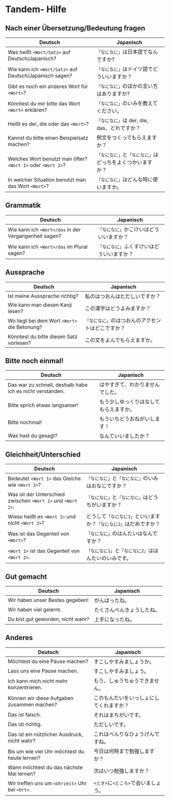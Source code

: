 # Tandem- Hilfe
## Nach einer Übersetzung/Bedeutung fragen

| Deutsch  | Japanisch |
| ------------- | ------------- |
| Was heißt `<Wort/Satz>` auf Deutsch/Japanisch?  | `「なになに」`は日本語でなんですか? |
| Wie kann ich `<Wort/Satz>` auf Deutsch/Japanisch sagen?  | `「なになに」`はドイツ語でどういいますか？ |
| Gibt es noch ein anderes Wort für `<Wort>`? |`「なになに」`のほかの言い方はありますか? |
| Könntest du mir bitte das Wort `<Wort>` erklären? | `「なになに」`のいみを教えてください。|
| Heißt es der, die oder das `<Wort>`? | `「なになに」`は der, die, das、どれですか？ |
| Kannst du bitte einen Beispielsatz machen? | 例文をつくってもらえますか？ |
| Welches Wort benutzt man öfter? `<Wort 1>` oder `<Wort 2>`? | `「なになに」`と`「なになに」`はどっちをよくつかいますか？ |
| In welcher Situation benutzt man das Wort `<Wort>`? | `「なになに」`はどんな時に使いますか。|

## Grammatik
| Deutsch  | Japanisch |
| ------------- | ------------- |
| Wie kann ich `<Wort>/das` in der Vergangenheit sagen? | `「なになに」`かこけいはどういいますか？|
| Wie kann ich `<Wort>/das` im Plural sagen? | `「なになに」`ふくすけいはどういいますか？|


## Aussprache

| Deutsch  | Japanisch |
| ------------- | ------------- |
| Ist meine Aussprache richtig? | 私のはつおんはただしいですか？ |
| Wie kann man diesen Kanji lesen? | この漢字はどうよみますか？ |
| Wo liegt bei dem Wort `<Wort>` die Betonung? | `「なになに」`のはつおんのアクセントはどこですか？ |
| Könntest du bitte diesen Satz vorlesen? | この文をよんでもらえますか。|


## Bitte noch einmal!

| Deutsch  | Japanisch |
| ------------- | ------------- |
| Das war zu schnell, deshalb habe ich es nicht verstanden. | はやすぎて、わかりませんでした。|
| Bitte sprich etwas langsamer! | もう少しゆっくりはなしてもらえますか。|
| Bitte nochmal! | もういちどうおねがいします！|
| Was hast du gesagt? | なんていいましたか？|


## Gleichheit/Unterschied

| Deutsch  | Japanisch |
| ------------- | ------------- |
| Bedeutet `<Wort 1>` das Gleiche wie `<Wort 2>`? | `「なになに」`と`「なになに」`のいみはおなじですか？ |
| Was ist der Unterschied zwischen `<Wort 1>` und `<Wort 2>`. |`「なになに」`と`「なになに」`はどうちがいますか？ |
| Wieso heißt es `<Wort 1>` und nicht `<Wort 2>`? | どうして`「なになに1」`といいますか？`「なになに2」`はだめですか？ |
| Was ist das Gegenteil von `<Wort>`? | `「なになに」`のはんたいはなんですか？ |
| `<Wort 1>` ist das Gegenteil von `<Wort 2>`. | `「なになに1」`と`「なになに2」`ははんたいのいみです。|

## Gut gemacht
| Deutsch  | Japanisch |
| ------------- | ------------- |
| Wir haben unser Bestes gegeben!  | がんばったね。 |
| Wir haben viel gelernt. | たくさんべんきょうしたね。|
| Du bist gut geworden, nicht wahr? | 上手になったね。|

## Anderes

| Deutsch  | Japanisch |
| ------------- | ------------- |
| Möchtest du eine Pause machen? | すこしやすみましょうか。|
| Lass uns eine Pause machen. | すこしやすみましょう。|
| Ich kann mich nicht mehr konzentrieren. | もう、しゅうちゅうできません。 |
| Können wir diese Aufgaben zusammen machen? | このもんだいをいっしょにしてくれますか？ |
| Das ist falsch. | それはまちがいです。|
| Das ist richtig. | ただしいです。|
| Das ist ein nützlicher Ausdruck, nicht wahr? | これはべんりなひょうげんですね。 |
| Bis um wie viel Uhr möchtest du heute lernen? | 今日は何時まで勉強しますか？|
| Wann möchtest du das nächste Mal lernen? | 次はいつ勉強しますか？ |
| Wir treffen uns um `<Uhrzeit>` Uhr bei `<Ort>`. | `<とき>`に`<ところ>`で会いましょう。|
